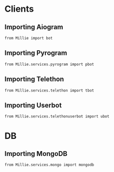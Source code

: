 # Clients
## Importing Aiogram
```python3
from Millie import bot
```

## Importing Pyrogram
```python3
from Millie.services.pyrogram import pbot
```
## Importing Telethon
```python3
from Millie.services.telethon import tbot
```
## Importing Userbot
```python3
from Millie.services.telethonuserbot import ubot
```

# DB
## Importing MongoDB
```python3
from Millie.services.mongo import mongodb
```

